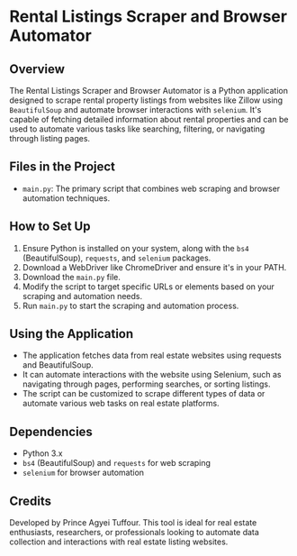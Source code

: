 # Rental Listings Scraper and Browser Automator

## Overview
The Rental Listings Scraper and Browser Automator is a Python application designed to scrape rental property listings from websites like Zillow using `BeautifulSoup` and automate browser interactions with `selenium`. It's capable of fetching detailed information about rental properties and can be used to automate various tasks like searching, filtering, or navigating through listing pages.

## Files in the Project
- `main.py`: The primary script that combines web scraping and browser automation techniques.

## How to Set Up
1. Ensure Python is installed on your system, along with the `bs4` (BeautifulSoup), `requests`, and `selenium` packages.
2. Download a WebDriver like ChromeDriver and ensure it's in your PATH.
3. Download the `main.py` file.
4. Modify the script to target specific URLs or elements based on your scraping and automation needs.
5. Run `main.py` to start the scraping and automation process.

## Using the Application
- The application fetches data from real estate websites using requests and BeautifulSoup.
- It can automate interactions with the website using Selenium, such as navigating through pages, performing searches, or sorting listings.
- The script can be customized to scrape different types of data or automate various web tasks on real estate platforms.

## Dependencies
- Python 3.x
- `bs4` (BeautifulSoup) and `requests` for web scraping
- `selenium` for browser automation

## Credits
Developed by Prince Agyei Tuffour. This tool is ideal for real estate enthusiasts, researchers, or professionals looking to automate data collection and interactions with real estate listing websites.

